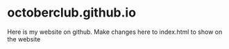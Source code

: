 # octoberclub.github.io

Here is my website on github. Make changes here to index.html to show on the website
